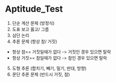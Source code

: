 # Aptitude_Test

1. 단순 계산 문제 (방정식)
2. 도표 보고 옳고/ 그름
3. 삼단 논리
4. 추론 문제 (항상 참/ 거짓)
- 항상 참== 거짓일때가 없다 -> 거짓인 경우 있으면 탈락
- 항상 거짓== 참일때가 없다 -> 참인 경우 있으면 탈락
5. 도형 추론 (합치기, 빼기, 밀기, 반대, 방향)
6. 문단 추론 문제 (반드시 거짓, 참)
